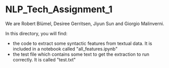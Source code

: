 # NLP_Tech_Assignment_1

We are Robert Blümel, Desiree Gerritsen, Jiyun Sun and Giorgio Malinverni.

In this directory, you will find:
- the code to extract some syntactic features from textual data. It is included in a notebook called "all_features.ipynb" 
- the test file which contains some text to get the extraction to run correctly. It is called "test.txt"
